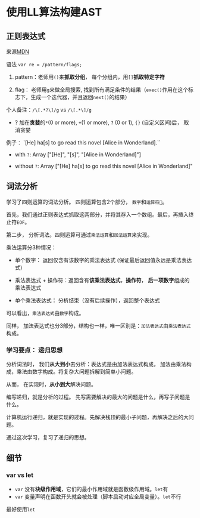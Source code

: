 # 使用LL算法构建AST

## 正则表达式

来源[MDN](https://developer.mozilla.org/en-US/docs/Web/JavaScript/Guide/Regular_Expressions)

语法 `var re = /pattern/flags;`

1. pattern：老师用`()`来**抓取分组**， 每个分组内，用`[]`**抓取特定字符**

2. flag： 老师用`g`来做全局搜索, 找到所有满足条件的结果（`exec()`作用在这个标志下，生成一个迭代器，并且返回`next()`的结果）

个人备注：`/\[.*?\]/g` vs `/\[.*\]/g`
* ? 加在**贪婪**的`*`(0 or more), `+`(1 or more), `?` (0 or 1), `{}` (自定义区间)后， 取消贪婪

例子： `[He] ha[s] to go read this novel [Alice in Wonderland].``

* with `?`: Array ["[He]", "[s]", "[Alice in Wonderland]"]

* without `?`: Array ["[He] ha[s] to go read this novel [Alice in Wonderland]"

## 词法分析

学习了四则运算的词法分析。 四则运算包含2个部分， `数字`和`运算符`。

首先，我们通过正则表达式抓取这两部分，并将其存入一个数组。最后，再插入终止符`EOF`。

第二步， 分析词法。四则运算可通过`乘法运算`和`加法运算`来实现。

乘法运算分3种情况：

* 单个数字： 返回仅含有该数字的乘法表达式 (保证最后返回值永远是乘法表达式)

* 乘法表达式 + 操作符：返回含有**该乘法表达式**，**操作符**， **后一项数字**组成的乘法表达式

* 单个乘法表达式： 分析结束（没有后续操作），返回整个表达式

可以看出，`乘法表达式`由`数字`构成。

同样， 加法表达式也分3部分，结构也一样，唯一区别是：`加法表达式`由`乘法表达式`构成。

### 学习要点： 递归思想

分析词法时， 我们**从大到小**去分析：表达式是由加法表达式构成， 加法由乘法构成，乘法由数字构成。将复杂大问题拆解到简单小问题。

从而， 在实现时，**从小到大**解决问题。

编写递归，就是分析的过程。 先写需要解决的最大的问题是什么，再写子问题是什么。

计算机运行递归，就是实现的过程。先解决栈顶的最小子问题，再解决之后的大问题。

通过这次学习，复习了递归的思想。

## 细节

### var vs let

* `var` 没有**块级作用域**，它们的最小作用域就是函数级作用域。`let`有
* `var` 变量声明在函数开头就会被处理（脚本启动对应全局变量）。`let`不行

最好使用`let`